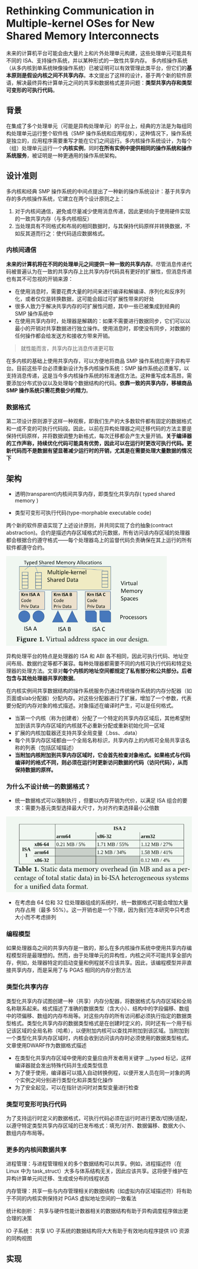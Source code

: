 # Rethinking Communication in Multiple-kernel OSes for New Shared Memory Interconnects

未来的计算机平台可能会由大量片上和片外处理单元构建，这些处理单元可能具有不同的 ISA、支持操作系统，并以某种形式的一致性共享内存。 多内核操作系统（从多内核到单系统映像操作系统）已被证明可以有效管理此类平台，但它们的**基本原则是假设内核之间不共享内存**。本文提出了这样的设计，基于两个新的软件原语，解决最终异构计算单元之间的共享和数据格式差异问题：**类型共享内存和类型可变形的可执行代码**。

## 背景

在集成了多个处理单元（可能是异构处理单元）的平台上，经典的方法是为每组同构处理单元运行整个软件栈（SMP 操作系统和应用程序），这种情况下，操作系统是独立的，应用程序需要重写才能在它们之间运行。多内核操作系统设计，为每个（组）处理单元运行一个**内核实例**，同时**在所有实例中提供相同的操作系统和操作系统服务**，被证明是一种更通用的操作系统架构。



## 设计准则

多内核和经典 SMP 操作系统的中间点提出了一种新的操作系统设计：基于共享内存的多内核操作系统，它建立在两个设计原则之上：

1. 对于内核间通信，避免或尽量减少使用消息传递，因此更倾向于使用硬件实现的一致共享内存（与多内核相反）
2. 当处理具有不同格式和布局的相同数据时，与其保持代码原样并转换数据，不如反其道而行之：使代码适应数据格式。



### 内核间通信

**未来的计算机将在不同的处理单元之间提供一种一致的共享内存**。尽管消息传递代码被普遍认为在一致的共享内存上比共享内存代码具有更好的扩展性，但消息传递也有其不可忽视的开销来源：

- 在使用消息时，需要花费大量的时间来进行编译和解编译、序列化和反序列化，或者仅仅是转换数据，这可能会超过可扩展性带来的好处
- 很多人致力于解决共享内存的可扩展性问题，其中一些已被集成到经典的 SMP 操作系统中
- 在使用共享内存时，处理器是解耦的：如果不需要进行数据同步，它们可以以最小的开销对共享数据进行独立操作。使用消息时，即使没有同步，对数据的任何操作都会给发送方和接收方带来开销。

> 就性能而言，共享内存比消息传递更可取



在多内核的基础上使用共享内存，可以方便地将商品 SMP 操作系统应用于异构平台。目前这些平台必须重新设计为多内核操作系统：SMP 操作系统必须重写，以支持消息传递，这是当今多内核操作系统的标准通信方法。这种重写成本高昂，需要添加分布式协议以及处理每个数据结构的代码。**依靠一致的共享内存，移植商品 SMP 操作系统只需花费极少的精力**。



### 数据格式

第二项设计原则源于这样一种观察，即我们生产的大多数软件都有固定的数据格式和一成不变的可执行代码段。因此，以前在异构处理器之间迁移代码的方法主要是保持代码原样，并将数据调整为新格式，每次迁移都会产生大量开销。**关于编译器的工作声称，持续优化代码可能具有优势，因此可以在运行时更改可执行代码。更新代码而不是数据有望显著减少运行时的开销，尤其是在需要处理大量数据的情况下**



## 架构

- 透明(transparent)内核间共享内存，即类型化共享内存( typed shared memory )

- 类型可变形可执行代码(type-morphable executable code)



两个新的软件原语实现了上述设计原则，并共同实现了合约抽象(contract abstraction)。合约是描述内存区域格式的元数据，所有访问该内存区域的处理器都会根据合约遵守格式——每个处理器岛上的监督代码负责确保在其上运行的所有软件都遵守合约。

<img src="./assert/image-20241108165441691.png" alt="image-20241108165441691" style="zoom:67%;" />

异构处理平台的特点是处理器的 ISA 和 ABI 各不相同，因此可执行代码、地址空间布局、数据约定等都不兼容。每种处理器都需要不同的内核可执行代码和特定处理器的处理方法。文章对**每个内核的地址空间都规定了私有部分和公共部分。后者包含与其他处理器共享的数据**。



在内核实例间共享数据结构的操作系统服务仍通过传统操作系统的内存分配器（如页面或slab分配器）分配内存。对这些分配器进行了扩展，增加了一个参数，代表要分配的内存对象的格式描述。对象描述在编译时产生，可以是任何格式。

- 当第一个内核（称为创建者）分配了一个特定的共享内存区域后，其他希望附加到该共享内存区域的内核就不必重新分配或重新初始化同一区域
- 扩展的内核加载器还支持共享全局变量（.bss、.data）
- 每个共享内存区域都由一个全局名称标识，共享内存上的内核可全局共享该名称的列表（包括区域描述）
- **当附加内核附加到共享内存区域时，它会首先检查对象格式。如果格式与代码编译时的格式不同，则必须在运行时更新访问数据的代码（访问代码），从而保持数据的原样。**

### 为什么不设计统一的数据格式？

- 统一数据格式可以强制执行 ，但要以内存开销为代价，以满足 ISA 组合的要求：需要为基元类型选择最大尺寸，为对齐约束选择最小公倍数

![image-20241108170818043](./assert/image-20241108170818043.png)

- 在考虑由 64 位和 32 位处理器组成的系统时，统一数据格式可能会增加大量内存占用（最多 55%）。这一开销也是一个下限，因为我们在本研究中只考虑大小而不考虑排列



### 编程模型

如果处理器岛之间的共享内存是一致的，那么在多内核操作系统中使用共享内存编程模型将是最理想的。然而，由于处理单元的异构性，内核之间不可能共享全部内存，例如，处理器特定的启动变量和例程就不应该共享。因此，该编程模型并非直接共享内存，而是采用了与 PGAS 相同的内存分割方法



### 类型化共享内存

类型化共享内存试图创建一种（共享）内存分配器，将数据格式与内存区域和全局名称联系起来。格式描述了准确的数据类型（含大小）、结构中的字段偏移、数组中的项偏移、数组的内存布局等。对这些内存的所有访问都必须执行指定的数据类型格式。类型化共享内存的数据类型格式是在创建时定义的，同时还有一个用于标记该区域的全局名称（哈希），以便附加内核可以查找并附加到该区域。当附加到一个类型化共享内存区域时，内核会收到访问该内存时必须使用的数据类型格式。文章使用DWARF作为数据格式描述

- 在类型化共享内存区域中使用的变量应由开发者用关键字 __typed 标记，这样编译器就会发出特殊代码并生成类型信息
- 为了便于使用，编译器可以插入自动转换例程，以便开发人员在同一对象的两个实例之间分别进行类型化和非类型化操作
- 为了安全起见，可以在指针访问时对类型变量进行检查



### 类型可变形可执行代码

为了支持运行时定义的数据格式，可执行代码必须在运行时进行更改/切换/适配，以遵守特定类型共享内存区域的已发布格式：填充/对齐、数据偏移、数据大小、数组内存布局等。



### 更多的内核间数据共享

进程管理：与进程管理相关的多个数据结构可以共享。例如，进程描述符（在 Linux 中为 task_struct）大多与体系结构无关，因此应该共享。这将便于维护在异构计算单元间迁移、生成或分布的线程状态

内存管理：共享一些与内存管理相关的数据结构（如虚拟内存区域描述符）将有助于不同的内核实例保持对 PGAS 虚拟地址空间的一致看法

统计和剖析： 共享与硬件性能计数器相关的数据结构有助于异构调度程序做出更合理的决策

IO 子系统： 共享 I/O 子系统的数据结构将大大有助于有效地向程序提供 I/O 资源的同构视图



## 实现

